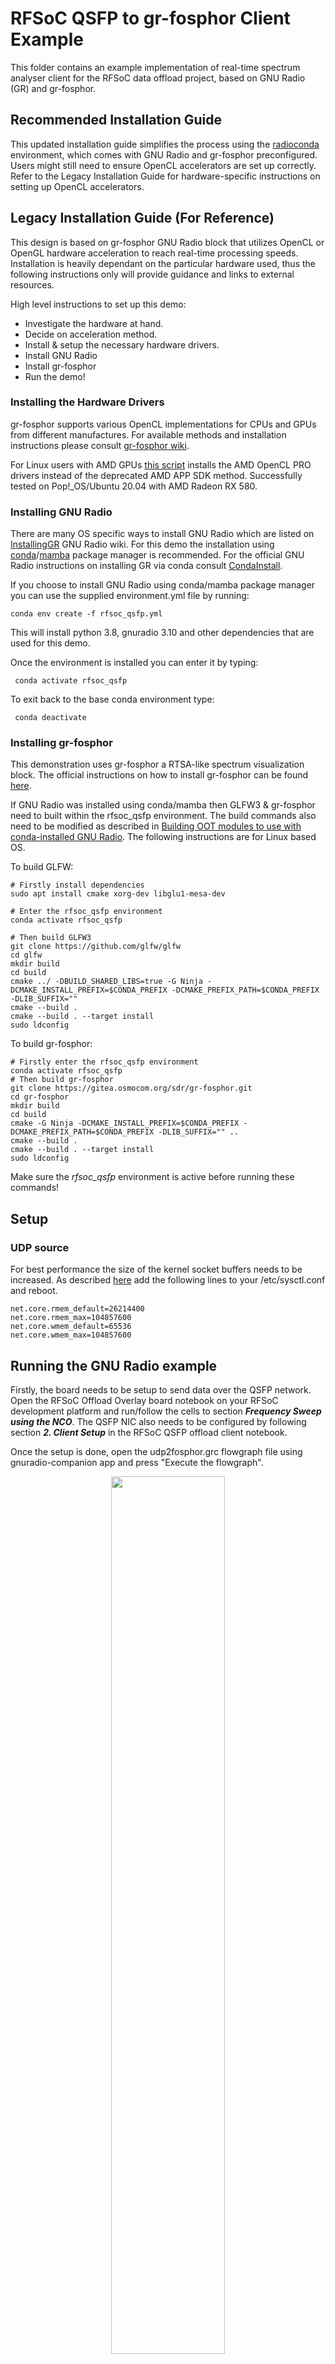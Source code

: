 # RFSoC QSFP to gr-fosphor Client Example
This folder contains an example implementation of real-time spectrum analyser client for the RFSoC data offload project, based on GNU Radio (GR) and gr-fosphor.

## Recommended Installation Guide

This updated installation guide simplifies the process using the [radioconda](https://github.com/ryanvolz/radioconda) environment, which comes with GNU Radio and gr-fosphor preconfigured. Users might still need to ensure OpenCL accelerators are set up correctly. Refer to the Legacy Installation Guide for hardware-specific instructions on setting up OpenCL accelerators.

## Legacy Installation Guide (For Reference)
This design is based on gr-fosphor GNU Radio block that utilizes OpenCL or OpenGL hardware acceleration to reach real-time processing speeds. 
Installation is heavily dependant on the particular hardware used, thus the following instructions only will provide guidance and links to external resources.

High level instructions to set up this demo:
- Investigate the hardware at hand.
- Decide on acceleration method.
- Install & setup the necessary hardware drivers.
- Install GNU Radio
- Install gr-fosphor
- Run the demo!

### Installing the Hardware Drivers
gr-fosphor supports various OpenCL implementations for CPUs and GPUs from different manufactures. For available methods and installation instructions please consult [gr-fosphor wiki](https://osmocom.org/projects/sdr/wiki/Fosphor).

For Linux users with AMD GPUs [this script](https://github.com/Diolinux/amd-opencl-pro-linux-resolve) installs the AMD OpenCL PRO drivers instead of the deprecated AMD APP SDK method. Successfully tested on Pop!_OS/Ubuntu 20.04 with AMD Radeon RX 580.

### Installing GNU Radio
There are many OS specific ways to install GNU Radio which are listed on [InstallingGR](https://wiki.gnuradio.org/index.php/InstallingGR) GNU Radio wiki. For this demo the installation using [conda](https://docs.conda.io/en/latest/)/[mamba](https://github.com/mamba-org/mamba) package manager is recommended. For the official GNU Radio instructions on installing GR via conda consult [CondaInstall](https://wiki.gnuradio.org/index.php?title=CondaInstall).

If you choose to install GNU Radio using conda/mamba package manager you can use the supplied environment.yml file by running:

```conda env create -f rfsoc_qsfp.yml```

This will install python 3.8, gnuradio 3.10 and other dependencies that are used for this demo.

Once the environment is installed you can enter it by typing:

``` conda activate rfsoc_qsfp```

To exit back to the base conda environment type:

``` conda deactivate```

### Installing gr-fosphor
This demonstration uses gr-fosphor a RTSA-like spectrum visualization block. The official instructions on how to install gr-fosphor can be found [here](https://osmocom.org/projects/sdr/wiki/Fosphor).

If GNU Radio was installed using conda/mamba then GLFW3 & gr-fosphor need to built within the rfsoc_qsfp environment. The build commands also need to be modified as described in [Building OOT modules to use with conda-installed GNU Radio](https://wiki.gnuradio.org/index.php?title=CondaInstall#Building_OOT_modules_to_use_with_conda-installed_GNU_Radio). The following instructions are for Linux based OS.

To build GLFW:
```
# Firstly install dependencies
sudo apt install cmake xorg-dev libglu1-mesa-dev 

# Enter the rfsoc_qsfp environment
conda activate rfsoc_qsfp

# Then build GLFW3
git clone https://github.com/glfw/glfw
cd glfw
mkdir build
cd build
cmake ../ -DBUILD_SHARED_LIBS=true -G Ninja -DCMAKE_INSTALL_PREFIX=$CONDA_PREFIX -DCMAKE_PREFIX_PATH=$CONDA_PREFIX -DLIB_SUFFIX="" 
cmake --build .
cmake --build . --target install
sudo ldconfig
```

To build gr-fosphor:
```
# Firstly enter the rfsoc_qsfp environment
conda activate rfsoc_qsfp
# Then build gr-fosphor
git clone https://gitea.osmocom.org/sdr/gr-fosphor.git
cd gr-fosphor
mkdir build
cd build
cmake -G Ninja -DCMAKE_INSTALL_PREFIX=$CONDA_PREFIX -DCMAKE_PREFIX_PATH=$CONDA_PREFIX -DLIB_SUFFIX="" ..
cmake --build .
cmake --build . --target install
sudo ldconfig
```

Make sure the _rfsoc_qsfp_ environment is active before running these commands!

## Setup

### UDP source
For best performance the size of the kernel socket buffers needs to be increased. As described [here](https://wiki.gnuradio.org/index.php/UDP_Source) add the following lines to your /etc/sysctl.conf and reboot.
```
net.core.rmem_default=26214400
net.core.rmem_max=104857600
net.core.wmem_default=65536
net.core.wmem_max=104857600
```

## Running the GNU Radio example
Firstly, the board needs to be setup to send data over the QSFP network. Open the RFSoC Offload Overlay board notebook on your RFSoC development platform and run/follow the cells to section ___Frequency Sweep using the NCO___. The QSFP NIC also needs to be configured by following section ___2. Client Setup___ in the RFSoC QSFP offload client notebook.

Once the setup is done, open the udp2fosphor.grc flowgraph file using gnuradio-companion app and press "Execute the flowgraph".

<p align="center">
  <img src="../assets/gnuradio_execute_flowgraph.png" width="60%" height="60%" />
  <figcaption><b>Figure 1: Running the flowgraph .
</p>

A gr-fosphor window should open with spectrum from RFSoC data.

<p align="center">
  <img src="../assets/gr_fosphor_spectrum.png" width="60%" height="60%" />
  <figcaption><b>Figure 2: gr-fosphor spectogram.
</p>

### gr-fosphor Key Bindings

The keybindings for gr-fosphor can be found by double clicking the gr-fosphor sink block under the "Documentation" tab. For convenience they are also listed below:
```
Key Bindings
============
z:      toggle zoom mode
a/d:    move zoom frequency down/up
s/w:    adjust zoom width
q/e:    adjust screen split between waterfall and fft
space:  pause display

(left)/(right)  adjust dB/div
(up)/(down)     adjust reference level
```